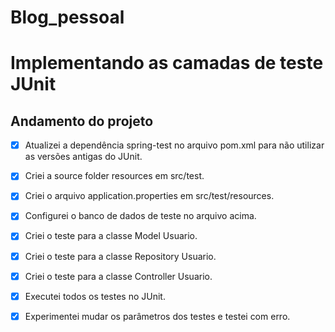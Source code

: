 # Blog_pessoal

# Implementando as camadas de teste JUnit



<h2>Andamento do projeto</h2>

- [x] Atualizei a dependência spring-test no arquivo pom.xml para não utilizar as
versões antigas do JUnit.
- [x] Criei a source folder resources em src/test.
- [x] Criei o arquivo application.properties em src/test/resources.
- [x] Configurei o banco de dados de teste no arquivo acima.
- [x] Criei o teste para a classe Model Usuario.
- [x] Criei o teste para a classe Repository Usuario.
- [x] Criei o teste para a classe Controller Usuario.
- [x] Executei todos os testes no JUnit.
- [x] Experimentei mudar os parâmetros dos testes e testei com erro.





